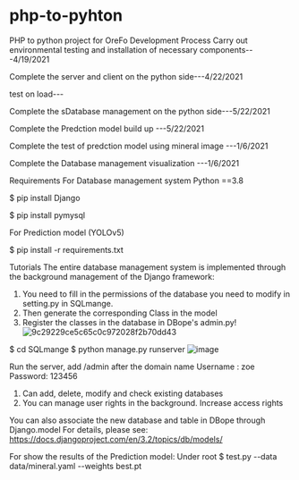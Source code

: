# php-to-pyhton
PHP to python project for OreFo
Development Process
Carry out environmental testing and installation of necessary components---4/19/2021 

Complete the server and client on the python side---4/22/2021 

test on load---

Complete the sDatabase management on the python side---5/22/2021

Complete the Predction model build up ---5/22/2021

Complete the test of predction model using mineral image ---1/6/2021

Complete the Database management visualization ---1/6/2021



Requirements
For Database management system 
Python ==3.8

$ pip install Django 

$ pip install pymysql 

For Prediction model (YOLOv5)

$ pip install -r requirements.txt


Tutorials
The entire database management system is implemented through the background management of the Django framework:


1. You need to fill in the permissions of the database you need to modify in setting.py in SQLmange.
2. Then generate the corresponding Class in the model
3. Register the classes in the database in DBope's admin.py!
![9c29229ce5c65c0c972028f2b70dd43](https://user-images.githubusercontent.com/64721544/120452928-2adc8200-c3c5-11eb-85cd-c0c96fdefab8.png)




$ cd SQLmange
$ python manage.py runserver
![image](https://user-images.githubusercontent.com/64721544/120441963-b64f1680-c3b7-11eb-8118-8f13e18da9e0.png)

Run the server, add /admin after the domain name
Username : zoe
Password: 123456
1.	Can add, delete, modify and check existing databases
2.	You can manage user rights in the background. Increase access rights
 
You can also associate the new database and table in DBope through Django.model
For details, please see:
https://docs.djangoproject.com/en/3.2/topics/db/models/


For show the results of the Prediction model:
Under root
$ test.py --data data/mineral.yaml --weights best.pt
